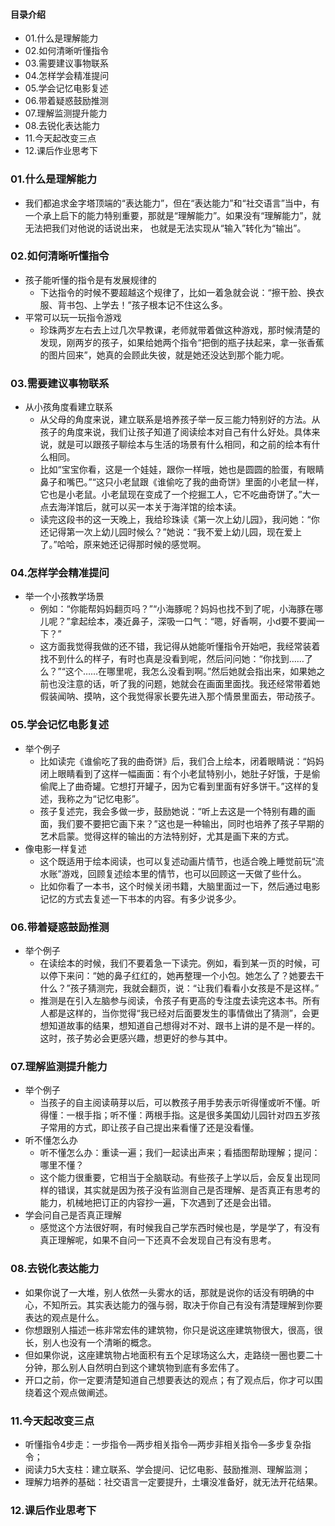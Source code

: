 #### 目录介绍
- 01.什么是理解能力
- 02.如何清晰听懂指令
- 03.需要建议事物联系
- 04.怎样学会精准提问
- 05.学会记忆电影复述
- 06.带着疑惑鼓励推测
- 07.理解监测提升能力
- 08.去锐化表达能力
- 11.今天起改变三点
- 12.课后作业思考下





### 01.什么是理解能力
- 我们都追求金字塔顶端的“表达能力”，但在“表达能力”和“社交语言”当中，有一个承上启下的能力特别重要，那就是“理解能力”。如果没有“理解能力”，就无法把我们对他说的话说出来， 也就是无法实现从“输入”转化为“输出”。



### 02.如何清晰听懂指令
- 孩子能听懂的指令是有发展规律的
    - 下达指令的时候不要超越这个规律了，比如一着急就会说：“擦干脸、换衣服、背书包、上学去！”孩子根本记不住这么多。
- 平常可以玩一玩指令游戏
    - 珍珠两岁左右去上过几次早教课，老师就带着做这种游戏，那时候清楚的发现，刚两岁的孩子，如果给她两个指令“把倒的瓶子扶起来，拿一张香蕉的图片回来”，她真的会顾此失彼，就是她还没达到那个能力呢。



### 03.需要建议事物联系
- 从小孩角度看建立联系
    - 从父母的角度来说，建立联系是培养孩子举一反三能力特别好的方法。从孩子的角度来说，我们让孩子知道了阅读绘本对自己有什么好处。具体来说，就是可以跟孩子聊绘本与生活的场景有什么相同，和之前的绘本有什么相同。
    - 比如“宝宝你看，这是一个娃娃，跟你一样哦，她也是圆圆的脸蛋，有眼睛鼻子和嘴巴。”“这只小老鼠跟《谁偷吃了我的曲奇饼》里面的小老鼠一样，它也是小老鼠。小老鼠现在变成了一个挖掘工人，它不吃曲奇饼了。”大一点去海洋馆后，就可以买一本关于海洋馆的绘本读。
    - 读完这段书的这一天晚上，我给珍珠读《第一次上幼儿园》，我问她：“你还记得第一次上幼儿园时候么？”她说：“我不爱上幼儿园，现在爱上了。”哈哈，原来她还记得那时候的感觉啊。



### 04.怎样学会精准提问
- 举一个小孩教学场景
    - 例如：“你能帮妈妈翻页吗？”“小海豚呢？妈妈也找不到了呢，小海豚在哪儿呢？”拿起绘本，凑近鼻子，深吸一口气：“嗯，好香啊，小d要不要闻一下？”
    - 这方面我觉得我做的还不错，我记得从她能听懂指令开始吧，我经常装着找不到什么的样子，有时也真是没看到呢，然后问问她：“你找到……了么？”“这个……在哪里呢，我怎么没看到啊。”然后她就会指出来，如果她之前也没注意的话，听了我的问题，她就会在画面里面找。我还经常带着她假装闻呐、摸呐，这个我觉得家长要先进入那个情景里面去，带动孩子。



### 05.学会记忆电影复述
- 举个例子
    - 比如读完《谁偷吃了我的曲奇饼》后，我们合上绘本，闭着眼睛说：“妈妈闭上眼睛看到了这样一幅画面：有个小老鼠特别小，她肚子好饿，于是偷偷爬上了曲奇罐。它想打开罐子，因为它看到里面有好多饼干。”这样的复述，我称之为“记忆电影”。
    - 孩子复述完，我会多做一步，鼓励她说：“听上去这是一个特别有趣的画面，我们要不要把它画下来？”这也是一种输出，同时也培养了孩子早期的艺术启蒙。觉得这样的输出的方法特别好，尤其是画下来的方式。
- 像电影一样复述
    - 这个既适用于绘本阅读，也可以复述动画片情节，也适合晚上睡觉前玩“流水账”游戏，回顾复述绘本里的情节，也可以回顾这一天做了些什么。
    - 比如你看了一本书，这个时候关闭书籍，大脑里面过一下，然后通过电影记忆的方式去复述一下书本的内容。有多少说多少。



### 06.带着疑惑鼓励推测
- 举个例子
    - 在读绘本的时候，我们不要着急一下读完。例如，看到某一页的时候，可以停下来问：“她的鼻子红红的，她再整理一个小包。她怎么了？她要去干什么？”孩子猜测完，我就会翻页，说：“让我们看看小女孩是不是这样。”
    - 推测是在引入左脑参与阅读，令孩子有更高的专注度去读完这本书。所有人都是这样的，当你觉得“我已经对后面要发生的事情做出了猜测”，会更想知道故事的结果，想知道自己想得对不对、跟书上讲的是不是一样的。这时，孩子势必会更感兴趣，想更好的参与其中。


### 07.理解监测提升能力
- 举个例子
    - 当孩子的自主阅读萌芽以后，可以教孩子用手势表示听得懂或听不懂。听得懂：一根手指；听不懂：两根手指。这是很多美国幼儿园针对四五岁孩子常用的方式，即让孩子自己提出来看懂了还是没看懂。
- 听不懂怎么办
    - 听不懂怎么办：重读一遍；我们一起读出声来；看插图帮助理解；提问：哪里不懂？
    - 这个能力很重要，它相当于全脑联动。有些孩子上学以后，会反复出现同样的错误，其实就是因为孩子没有监测自己是否理解、是否真正有思考的能力，机械地把订正的内容抄一遍，下次遇到了还是会出错。
- 学会问自己是否真正理解
    - 感觉这个方法很好啊，有时候我自己学东西时候也是，学是学了，有没有真正理解呢，如果不自问一下还真不会发现自己有没有思考。


### 08.去锐化表达能力
- 如果你说了一大堆，别人依然一头雾水的话，那就是说你的话没有明确的中心，不知所云。其实表达能力的强与弱，取决于你自己有没有清楚理解到你要表达的观点是什么。
- 你想跟别人描述一栋非常宏伟的建筑物，你只是说这座建筑物很大，很高，很长，别人也没有一个清晰的概念。
- 但如果你说，这座建筑物占地面积有五个足球场这么大，走路绕一圈也要二十分钟，那么别人自然明白到这个建筑物到底有多宏伟了。
- 开口之前，你一定要清楚知道自己想要表达的观点；有了观点后，你才可以围绕着这个观点做阐述。



### 11.今天起改变三点
- 听懂指令4步走：一步指令—两步相关指令—两步非相关指令—多步复杂指令；
- 阅读力5大支柱：建立联系、学会提问、记忆电影、鼓励推测、理解监测；
- 理解力培养的基础：社交语言一定要提升，土壤没准备好，就无法开花结果。


### 12.课后作业思考下








